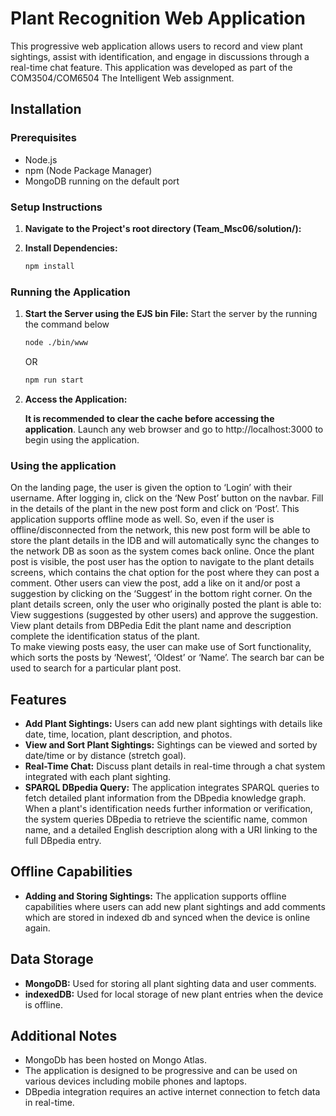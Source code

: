 # Plant Recognition Web Application

This progressive web application allows users to record and view plant sightings, assist with identification, and engage in discussions through a real-time chat feature. This application was developed as part of the COM3504/COM6504 The Intelligent Web assignment.

## Installation

### Prerequisites

- Node.js
- npm (Node Package Manager)
- MongoDB running on the default port

### Setup Instructions

1. **Navigate to the Project's root directory (Team_Msc06/solution/):**

2. **Install Dependencies:**
   ```bash
   npm install
   ```

### Running the Application

1. **Start the Server using the EJS bin File:**
   Start the server by the running the command below
   ```bash
   node ./bin/www
   ```
   OR
   ```bash
   npm run start
   ```

2. **Access the Application:**

   **It is recommended to clear the cache before accessing the application**.
Launch any web browser and go to http://localhost:3000 to begin using the application.

### Using the application
On the landing page, the user is given the option to ‘Login’ with their username. 
After logging in, click on the ‘New Post’ button on the navbar.
Fill in the details of the plant in the new post form and click on ‘Post’.
This application supports offline mode as well. So, even if the user is offline/disconnected from the network, this new post form will be able to store the plant details in the IDB and will automatically sync the changes to the network DB as soon as the system comes back online.
Once the plant post is visible, the post user has the option to navigate to the plant details screens, which contains the chat option for the post where they can post a comment.
Other users can view the post, add a like on it and/or post a suggestion by clicking on the ‘Suggest‘ in the bottom right corner.
On the plant details screen, only the user who originally posted the plant is able to:
View suggestions (suggested by other users) and approve the suggestion.
View plant details from DBPedia 
Edit the plant name and description 
complete the identification status of the plant.  
To make viewing posts easy, the user can make use of Sort functionality, which sorts the posts by ‘Newest’, ‘Oldest’ or ‘Name’.
The search bar can be used to search for a particular plant post.

## Features

- **Add Plant Sightings:** Users can add new plant sightings with details like date, time, location, plant description, and photos.
- **View and Sort Plant Sightings:** Sightings can be viewed and sorted by date/time or by distance (stretch goal).
- **Real-Time Chat:** Discuss plant details in real-time through a chat system integrated with each plant sighting.
- **SPARQL DBpedia Query:** The application integrates SPARQL queries to fetch detailed plant information from the DBpedia knowledge graph. When a plant's identification needs further information or verification, the system queries DBpedia to retrieve the scientific name, common name, and a detailed English description along with a URI linking to the full DBpedia entry.

## Offline Capabilities

- **Adding and Storing Sightings:** The application supports offline capabilities where users can add new plant sightings and add comments which are stored in indexed db and synced when the device is online again.

## Data Storage

- **MongoDB:** Used for storing all plant sighting data and user comments.
- **indexedDB:** Used for local storage of new plant entries when the device is offline.

## Additional Notes

- MongoDb has been hosted on Mongo Atlas.
- The application is designed to be progressive and can be used on various devices including mobile phones and laptops.
- DBpedia integration requires an active internet connection to fetch data in real-time.
